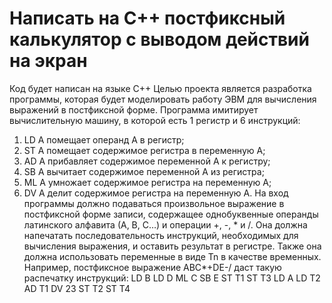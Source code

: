 # Написать на С++ постфиксный калькулятор с выводом действий на экран
Код будет написан на языке С++
Целью проекта является разработка программы, которая будет моделировать работу ЭВМ для вычисления выражений в постфиксной форме. Программа имитирует вычислительную машину, в которой есть 1 регистр и 6 инструкций:
1.	LD A помещает операнд А в регистр;
2.	ST A помещает содержимое регистра в переменную А;
3.	AD A прибавляет содержимое переменной А к регистру;
4.	SB A вычитает содержимое переменной A из регистра;
5.	ML A умножает содержимое регистра на переменную A;
6.	DV A делит содержимое регистра на переменную A.
	На вход программы должно подаваться произвольное выражение в постфиксной форме записи, содержащее однобуквенные операнды латинского алфавита (А, В, С…) и операции +, -, * и /. Она должна напечатать последовательность инструкций, необходимых для вычисления выражения, и оставить результат в регистре. Также она должна использовать переменные в виде Tn в качестве временных.  Например, постфиксное выражение ABC*+DE-/ даст такую распечатку инструкций: 
LD B 		LD D
ML C 	  SB E
ST T1 	ST T3
LD A 	  LD T2
AD T1 	DV 23
ST T2 	ST T4
